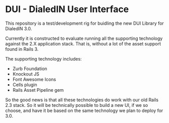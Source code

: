 # DUI - DialedIN User Interface #

This repository is a test/development rig for buidling the new DUI Library for DialedIN 3.0.

Currently it is constructed to evaluate running all the supporting technology against the 2.X application stack. That is, without a lot of the asset support found in Rails 3.

The supporting technology includes:

- Zurb Foundation
- Knockout JS
- Font Awesome Icons
- Cells plugin
- Rails Asset Pipeline gem

So the good news is that all these technologies do work with our old Rails 2.3 stack. So it will be technically possible to build a new UI, if we so choose, and have it be based on the same technology we plan to deploy for 3.0.